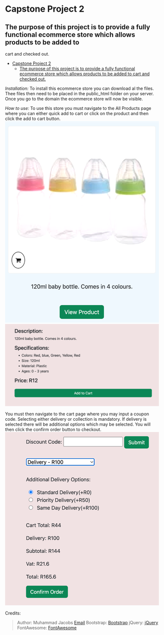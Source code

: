 # Capstone Project 2

## The purpose of this project is to provide a fully functional ecommerce store which allows products to be added to
cart and checked out.

- [Capstone Project 2](#capstone-project-2)
  * [The purpose of this project is to provide a fully functional ecommerce store which allows products to be added to cart and checked out.](#the-purpose-of-this-project-is-to-provide-a-fully-functional-ecommerce-store-which-allows-products-to-be-added-to-cart-and-checked-out)

*Installation:*
To install this ecommerce store you can download al the files. Thee files then need to be placed in the public_html
folder on your server. Once you go to the domain the ecommerce store will now be visible.

*How to use:*
To use this store you must navigate to the All Products page where you can either quick add to cart or click on the
product and then click the add to cart button.
![Add to Cart](./assets/images/addtocart1.png)
![Add to Cart](./assets/images/addtocart2.png)

You must then navigate to the cart page where you may input a coupon code. Selecting either delivery or collection is
mandatory. If delivery is selected there will be additional options which may be selected. You will then click the
confirm order button to checkout.
![Checkout Page](./assets/images/checkout.png)

Credits:
> Author: Muhammad Jacobs [Email](https://mailto:mjacobs@mifs.co.za)
> Bootstrap: [Bootstrap](https://getbootstrap.com/)
> jQuery: [jQuery](https://jquery.com/)
> FontAwesome: [FontAwesome](https://fontawesome.com/)

